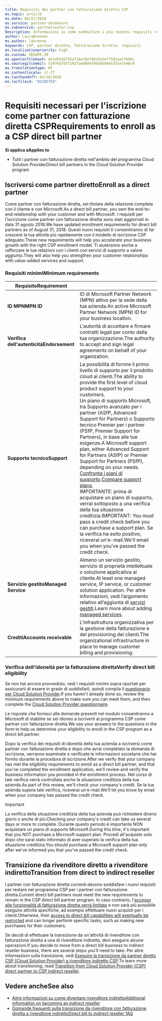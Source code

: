 ```yaml
---
title: Requisiti dei partner con fatturazione diretta CSP
ms.topic: article
ms.date: 04/27/2020
ms.service: partner-dashboard
ms.subservice: partnercenter-csp
Description: Informazioni su come soddisfare i più recenti requisiti relativi ai servizi di supporto tecnico per diventare un partner con fatturazione diretta del programma Microsoft Cloud Solution Provider (CSP).
author: LauraBrenner
ms.author: labrenne
keywords: CSP, partner diretto, fatturazione diretta, requisiti
ms.localizationpriority: high
ms.custom: SEOAPR.20
ms.openlocfilehash: de14553d756a718a78e70825e5ef7581aa57b96c
ms.sourcegitcommit: 53476b7837192fa4d60470bd5b99e5355e7e48c0
ms.translationtype: HT
ms.contentlocale: it-IT
ms.lasthandoff: 04/28/2020
ms.locfileid: "82205759"
---
```

# <a name="requirements-to-enroll-as-a-csp-direct-bill-partner"></a><span data-ttu-id="4fcac-104">Requisiti necessari per l'iscrizione come partner con fatturazione diretta CSP</span><span class="sxs-lookup"><span data-stu-id="4fcac-104">Requirements to enroll as a CSP direct bill partner</span></span>

<span data-ttu-id="4fcac-105">**Si applica a**</span><span class="sxs-lookup"><span data-stu-id="4fcac-105">**Applies to**</span></span>

- <span data-ttu-id="4fcac-106">Tutti i partner con fatturazione diretta nell'ambito del programma Cloud Solution Provider</span><span class="sxs-lookup"><span data-stu-id="4fcac-106">Direct bill partners in the Cloud Solution Provider program</span></span>

## <a name="enroll-as-a-direct-partner"></a><span data-ttu-id="4fcac-107">Iscriversi come partner diretto</span><span class="sxs-lookup"><span data-stu-id="4fcac-107">Enroll as a direct partner</span></span>

<span data-ttu-id="4fcac-108">Come partner con fatturazione diretta, sei titolare della relazione completa con il cliente e con Microsoft.</span><span class="sxs-lookup"><span data-stu-id="4fcac-108">As a direct bill partner, you own the end-to-end relationship with your customer and with Microsoft.</span></span> <span data-ttu-id="4fcac-109">I requisiti per l'iscrizione come partner con fatturazione diretta sono stati aggiornati in data 31 agosto 2018.</span><span class="sxs-lookup"><span data-stu-id="4fcac-109">We have updated enrollment requirements for direct bill partners as of August 31, 2018.</span></span> <span data-ttu-id="4fcac-110">Questi nuovi requisiti ti consentiranno di far crescere la tua attività più rapidamente con il modello di iscrizione CSP adeguato.</span><span class="sxs-lookup"><span data-stu-id="4fcac-110">These new requirements will help you accelerate your business growth with the right CSP enrollment model.</span></span> <span data-ttu-id="4fcac-111">Ti aiuteranno anche a rafforzare le tue relazioni con i clienti con servizi di supporto a valore aggiunto.</span><span class="sxs-lookup"><span data-stu-id="4fcac-111">They will also help you strengthen your customer relationships with value-added services and support.</span></span>

### <a name="minimum-requirements"></a><span data-ttu-id="4fcac-112">Requisiti minimi</span><span class="sxs-lookup"><span data-stu-id="4fcac-112">Minimum requirements</span></span>

|<span data-ttu-id="4fcac-113">**Requisito**</span><span class="sxs-lookup"><span data-stu-id="4fcac-113">**Requirement**</span></span>|                             |
|--------------------------------|--------------------------------------------------------------|
|<span data-ttu-id="4fcac-114">**ID MPN**</span><span class="sxs-lookup"><span data-stu-id="4fcac-114">**MPN ID**</span></span>   |<span data-ttu-id="4fcac-115">ID di Microsoft Partner Network (MPN) attivo per la sede della tua azienda.</span><span class="sxs-lookup"><span data-stu-id="4fcac-115">An active Microsoft Partner Network (MPN) ID for your business location.</span></span>    |
|<span data-ttu-id="4fcac-116">**Verifica dell'autenticità**</span><span class="sxs-lookup"><span data-stu-id="4fcac-116">**Endorsement**</span></span>   |<span data-ttu-id="4fcac-117">L'autorità di accettare e firmare contratti legali per conto della tua organizzazione.</span><span class="sxs-lookup"><span data-stu-id="4fcac-117">The authority to accept and sign legal agreements on behalf of your organization.</span></span>|
|<span data-ttu-id="4fcac-118">**Supporto tecnico**</span><span class="sxs-lookup"><span data-stu-id="4fcac-118">**Support**</span></span>   |<span data-ttu-id="4fcac-119">La possibilità di fornire il primo livello di supporto per il prodotto cloud ai clienti.</span><span class="sxs-lookup"><span data-stu-id="4fcac-119">The ability to provide the first level of cloud product support to your customers.</span></span> <br><span data-ttu-id="4fcac-120">Un piano di supporto Microsoft, tra Supporto avanzato per i partner (ASfP, Advanced Support for Partners) o Supporto tecnico Premier per i partner (PSfP, Premier Support for Partners), in base alle tue esigenze.</span><span class="sxs-lookup"><span data-stu-id="4fcac-120">A Microsoft support plan, either Advanced Support for Partners (ASfP) or Premier Support for Partners (PSfP), depending on your needs.</span></span> <span data-ttu-id="4fcac-121">[Confronta i piani di supporto](https://partner.microsoft.com/support/partnersupport).</span><span class="sxs-lookup"><span data-stu-id="4fcac-121">[Compare support plans](https://partner.microsoft.com/support/partnersupport).</span></span><br> <span data-ttu-id="4fcac-122">IMPORTANTE: prima di acquistare un piano di supporto, verrai sottoposto a una verifica della tua situazione creditizia.</span><span class="sxs-lookup"><span data-stu-id="4fcac-122">IMPORTANT: You must pass a credit check before you can purchase a support plan.</span></span> <span data-ttu-id="4fcac-123">Se la verifica ha esito positivo, riceverai un'e-mail.</span><span class="sxs-lookup"><span data-stu-id="4fcac-123">We'll email you when you've passed the credit check.</span></span> |
|<span data-ttu-id="4fcac-124">**Servizio gestito**</span><span class="sxs-lookup"><span data-stu-id="4fcac-124">**Managed Service**</span></span>   |<span data-ttu-id="4fcac-125">Almeno un servizio gestito, servizio di proprietà intellettuale o soluzione applicativa al cliente.</span><span class="sxs-lookup"><span data-stu-id="4fcac-125">At least one managed service, IP service, or customer solution application.</span></span> <span data-ttu-id="4fcac-126">Per altre informazioni, vedi l’argomento relativo all’aggiunta di [servizi gestiti](https://partner.microsoft.com/business-opportunities/managed-services-provider).</span><span class="sxs-lookup"><span data-stu-id="4fcac-126">Learn more about adding [managed services](https://partner.microsoft.com/business-opportunities/managed-services-provider).</span></span>|
|<span data-ttu-id="4fcac-127">**Crediti**</span><span class="sxs-lookup"><span data-stu-id="4fcac-127">**Accounts receivable**</span></span> |<span data-ttu-id="4fcac-128">L'infrastruttura organizzativa per la gestione della fatturazione e del provisioning dei clienti.</span><span class="sxs-lookup"><span data-stu-id="4fcac-128">The organizational infrastructure in place to manage customer billing and provisioning.</span></span>

### <a name="verify-direct-bill-eligibility"></a><span data-ttu-id="4fcac-129">Verifica dell'idoneità per la fatturazione diretta</span><span class="sxs-lookup"><span data-stu-id="4fcac-129">Verify direct bill eligibility</span></span>

<span data-ttu-id="4fcac-130">Se non hai ancora provveduto, vedi i requisiti minimi sopra riportati per assicurarti di essere in grado di soddisfarli, quindi compila il [questionario per Cloud Solution Provider](https://partner.microsoft.com/cloud-solution-provider/assessment).</span><span class="sxs-lookup"><span data-stu-id="4fcac-130">If you haven't already done so, review the minimum requirements above to make sure you can meet them, and then complete the [Cloud Solution Provider questionnaire](https://partner.microsoft.com/cloud-solution-provider/assessment).</span></span>

<span data-ttu-id="4fcac-131">Le risposte che fornisci alle domande presenti nel modulo consentiranno a Microsoft di stabilire se sei idoneo a iscriverti al programma CSP come partner con fatturazione diretta.</span><span class="sxs-lookup"><span data-stu-id="4fcac-131">We use your answers to the questions in the form to help us determine your eligibility to enroll in the CSP program as a direct bill partner.</span></span>

<span data-ttu-id="4fcac-132">Dopo la verifica dei requisiti di idoneità della tua azienda a iscriversi come partner con fatturazione diretta e dopo che avrai completato la domanda di iscrizione, verranno esaminate e verificate le informazioni societarie che hai fornito durante la procedura di iscrizione.</span><span class="sxs-lookup"><span data-stu-id="4fcac-132">After we verify that your company has met the eligibility requirements to enroll as a direct bill partner, and that you've completed the enrollment application, we'll review and verify the business information you provided in the enrollment process.</span></span> <span data-ttu-id="4fcac-133">Nel corso di tale verifica verrà controllata anche la situazione creditizia della tua azienda.</span><span class="sxs-lookup"><span data-stu-id="4fcac-133">As part of this review, we'll check your company's credit.</span></span> <span data-ttu-id="4fcac-134">Se la tua azienda supera tale verifica, riceverai un'e-mail.</span><span class="sxs-lookup"><span data-stu-id="4fcac-134">We'll let you know by email when your company has passed the credit check.</span></span>

>[!IMPORTANT]
><span data-ttu-id="4fcac-135">La verifica della situazione creditizia della tua azienda può richiedere diversi giorni o anche di più.</span><span class="sxs-lookup"><span data-stu-id="4fcac-135">Checking your company's credit can take us several days or more to complete.</span></span> <span data-ttu-id="4fcac-136">Durante questo periodo è importante NON acquistare un piano di supporto Microsoft.</span><span class="sxs-lookup"><span data-stu-id="4fcac-136">During this time, it's important that you NOT purchase a Microsoft support plan.</span></span> <span data-ttu-id="4fcac-137">Procedi all'acquisto solo dopo che sarai stato informato di aver superato la verifica della tua situazione creditizia.</span><span class="sxs-lookup"><span data-stu-id="4fcac-137">You should purchase a Microsoft support plan only after we've informed you that you've passed the credit check.</span></span>

## <a name="transition-from-direct-to-indirect-reseller"></a><span data-ttu-id="4fcac-138">Transizione da rivenditore diretto a rivenditore indiretto</span><span class="sxs-lookup"><span data-stu-id="4fcac-138">Transition from direct to indirect reseller</span></span>

<span data-ttu-id="4fcac-139">I partner con fatturazione diretta correnti devono soddisfare i nuovi requisiti per restare nel programma CSP per i partner con fatturazione diretta.</span><span class="sxs-lookup"><span data-stu-id="4fcac-139">Current direct bill partners must meet the new requirements to remain in the CSP direct bill partner program.</span></span> <span data-ttu-id="4fcac-140">In caso contrario, l'[accesso alle funzionalità di fatturazione diretta verrà limitato](restricted-direct-bill-capabilities.md) e non sarà più possibile eseguire attività specifiche, ad esempio effettuare nuovi acquisti per i clienti.</span><span class="sxs-lookup"><span data-stu-id="4fcac-140">Otherwise, their [access to direct bill capabilities will eventually be restricted](restricted-direct-bill-capabilities.md) and can longer perform specific tasks, such as making new purchases for their customers.</span></span> 

<span data-ttu-id="4fcac-141">Se decidi di effettuare la transizione da un'attività di rivenditore con fatturazione diretta a una di rivenditore indiretto, devi eseguire alcune operazioni.</span><span class="sxs-lookup"><span data-stu-id="4fcac-141">If you decide to move from a direct bill business to indirect reseller business, there are several steps you'll need to take.</span></span> <span data-ttu-id="4fcac-142">Per altre informazioni sulla transizione, vedi [Eseguire la transizione da partner diretto CSP (Cloud Solution Provider) a rivenditore indiretto CSP](transition-direct-to-indirect.md).</span><span class="sxs-lookup"><span data-stu-id="4fcac-142">To learn more about transitioning, read [Transition from Cloud Solution Provider (CSP) direct partner to CSP indirect reseller](transition-direct-to-indirect.md).</span></span> 

## <a name="see-also"></a><span data-ttu-id="4fcac-143">Vedere anche</span><span class="sxs-lookup"><span data-stu-id="4fcac-143">See also</span></span>

- [<span data-ttu-id="4fcac-144">Altre informazioni su come diventare rivenditore indiretto</span><span class="sxs-lookup"><span data-stu-id="4fcac-144">Additional information on becoming an indirect reseller</span></span>](https://assetsprod.microsoft.com/csp-directbill-to-indirect-transition.pdf)
- [<span data-ttu-id="4fcac-145">Domande frequenti sulla transizione da rivenditore con fatturazione diretta a rivenditore indiretto</span><span class="sxs-lookup"><span data-stu-id="4fcac-145">Direct bill to indirect reseller fAQ</span></span>](https://assetsprod.microsoft.com/mpn/direct-bill-partner-faq.pdf)
